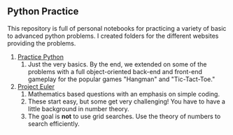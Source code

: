 ## Python Practice

This repository is full of personal notebooks for practicing a variety of basic to advanced python problems. I created folders for the different websites providing the problems.

1. [Practice Python](https://www.practicepython.org)
    1. Just the very basics. By the end, we extended on some of the problems with a full object-oriented back-end and front-end gameplay for the popular games "Hangman" and "Tic-Tact-Toe."
2. [Project Euler](https://www.projecteuler.net)
    1. Mathematics based questions with an emphasis on simple coding.
    2. These start easy, but some get very challenging! You have to have a little background in number theory.
    3. The goal is **not** to use grid searches. Use the theory of numbers to search efficiently.